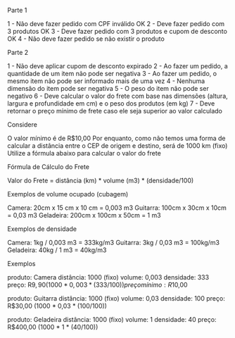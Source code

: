 Parte 1

1 - Não deve fazer pedido com CPF inválido OK 2 - Deve fazer pedido com 3 produtos OK 3 - Deve fazer pedido com 3 produtos e cupom de desconto OK 4 - Não deve fazer pedido se não existir o produto

Parte 2

1 - Não deve aplicar cupom de desconto expirado 2 - Ao fazer um pedido, a quantidade de um item não pode ser negativa 3 - Ao fazer um pedido, o mesmo item não pode ser informado mais de uma vez 4 - Nenhuma dimensão do item pode ser negativa 5 - O peso do item não pode ser negativo 6 - Deve calcular o valor do frete com base nas dimensões (altura, largura e profundidade em cm) e o peso dos produtos (em kg) 7 - Deve retornar o preço mínimo de frete caso ele seja superior ao valor calculado

Considere

O valor mínimo é de R$10,00 Por enquanto, como não temos uma forma de calcular a distância entre o CEP de origem e destino, será de 1000 km (fixo) Utilize a fórmula abaixo para calcular o valor do frete

Fórmula de Cálculo do Frete

Valor do Frete = distância (km) * volume (m3) * (densidade/100)

Exemplos de volume ocupado (cubagem)

Camera: 20cm x 15 cm x 10 cm = 0,003 m3 Guitarra: 100cm x 30cm x 10cm = 0,03 m3 Geladeira: 200cm x 100cm x 50cm = 1 m3

Exemplos de densidade

Camera: 1kg / 0,003 m3 = 333kg/m3 Guitarra: 3kg / 0,03 m3 = 100kg/m3 Geladeira: 40kg / 1 m3 = 40kg/m3

Exemplos

produto: Camera distância: 1000 (fixo) volume: 0,003 densidade: 333 preço: R$9,90 (1000 * 0,003 * (333/100)) preço mínimo: R$10,00

produto: Guitarra distância: 1000 (fixo) volume: 0,03 densidade: 100 preço: R$30,00 (1000 * 0,03 * (100/100))

produto: Geladeira distância: 1000 (fixo) volume: 1 densidade: 40 preço: R$400,00 (1000 * 1 * (40/100))